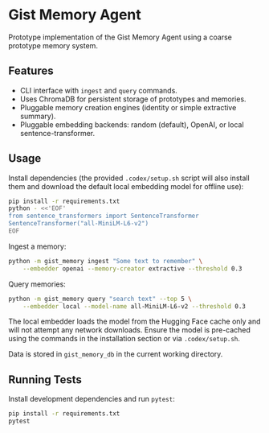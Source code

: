 # Gist Memory Agent

Prototype implementation of the Gist Memory Agent using a coarse prototype memory system.

## Features

- CLI interface with `ingest` and `query` commands.
- Uses ChromaDB for persistent storage of prototypes and memories.
- Pluggable memory creation engines (identity or simple extractive summary).
- Pluggable embedding backends: random (default), OpenAI, or local sentence-transformer.

## Usage

Install dependencies (the provided `.codex/setup.sh` script will also install
them and download the default local embedding model for offline use):

```bash
pip install -r requirements.txt
python - <<'EOF'
from sentence_transformers import SentenceTransformer
SentenceTransformer("all-MiniLM-L6-v2")
EOF
```

Ingest a memory:

```bash
python -m gist_memory ingest "Some text to remember" \
    --embedder openai --memory-creator extractive --threshold 0.3
```

Query memories:

```bash
python -m gist_memory query "search text" --top 5 \
    --embedder local --model-name all-MiniLM-L6-v2 --threshold 0.3
```

The local embedder loads the model from the Hugging Face cache only and will not
attempt any network downloads. Ensure the model is pre-cached using the commands
in the installation section or via `.codex/setup.sh`.

Data is stored in `gist_memory_db` in the current working directory.

## Running Tests

Install development dependencies and run `pytest`:

```bash
pip install -r requirements.txt
pytest
```
